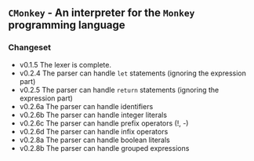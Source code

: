 ## `CMonkey` - An interpreter for the `Monkey` programming language

### Changeset
* v0.1.5 The lexer is complete.
* v0.2.4 The parser can handle `let` statements (ignoring the expression part)
* v0.2.5 The parser can handle `return` statements (ignoring the expression part)
* v0.2.6a The parser can handle identifiers 
* v0.2.6b The parser can handle integer literals
* v0.2.6c The parser can handle prefix operators (!, -)
* v0.2.6d The parser can handle infix operators
* v0.2.8a The parser can handle boolean literals
* v0.2.8b The parser can handle grouped expressions
